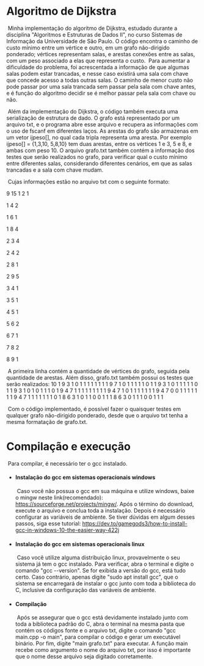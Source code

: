 # Algoritmo de Dijkstra

​	Minha implementação do algoritmo de Dijkstra, estudado durante a disciplina "Algoritmos e Estruturas de Dados II", no curso Sistemas de Informação da Universidade de São Paulo. O código encontra o caminho de custo mínimo entre um vértice e outro, em um grafo não-dirigido ponderado; vértices representam salas, e arestas conexões entre as salas, com um peso associado a elas que representa o custo.
​	Para aumentar a dificuldade do problema, foi acrescentada a informação de que algumas salas podem estar trancadas, e nesse caso existirá uma sala com chave que concede acesso a todas outras salas. O caminho de menor custo não pode passar por uma sala trancada sem passar pela sala com chave antes, e é função do algoritmo decidir se é melhor passar pela sala com chave ou não.
		
​	Além da implementação do Dijkstra, o código também executa uma serialização de estrutura de dado. O grafo está representado por um arquivo txt, e o  programa abre esse arquivo e recupera as informações com o uso de fscanf em diferentes laços. As arestas do grafo são armazenas em um vetor ijpeso[], no qual cada tripla representa uma aresta. Por exemplo ijpeso[] = {1,3,10, 5,8,10} tem duas arestas, entre os vértices 1 e 3, 5 e 8, e ambas com peso 10. O arquivo grafo.txt também contém a informação dos testes que serão realizados no grafo, para verificar qual o custo mínimo entre diferentes salas, considerando diferentes cenários, em que as salas trancadas e a sala com chave mudam.

​	Cujas informações estão no arquivo txt com o seguinte formato:

9 15 
1 2 1

1 4 2

1 6 1

1 8 4

2 3 4

2 4 2

2 8 1

2 9 5

3 4 1

3 5 1

4 5 1

5 6 2

6 7 1

7 8 2

8 9 1

​	A primeira linha contém a quantidade de vértices do grafo, seguida pela quantidade de arestas. Além disso, grafo.txt também possui os testes que serão realizados:
10
1 9 3 1 0 1 1 1 1 1 1 1
1 9 7 1 0 1 1 1 1 1 0 1
1 9 3 1 0 1 1 1 1 1 0 1
1 9 3 1 0 1 0 1 1 1 0 1
9 4 7 1 1 1 1 1 1 1 1 1
9 4 7 1 0 1 1 1 1 1 1 1
9 4 7 0 0 1 1 1 1 1 1 1
9 4 7 1 1 1 1 1 1 1 0 1
8 6 3 1 0 1 1 0 0 1 1 1
8 6 3 0 1 1 1 0 0 1 1 1

​	Com o código implementado, é possível fazer o quaisquer testes em qualquer grafo não-dirigido ponderado, desde que o arquivo txt tenha a mesma formatação de grafo.txt.

# Compilação e execução

​	Para compilar, é necessário ter o gcc instalado.

- #### Instalação do gcc em sistemas operacionais windows

  ​	Caso você não possua o gcc em sua máquina e utilize windows, baixe o mingw neste link(recomendado): https://sourceforge.net/projects/mingw/. Após o término do download, execute o arquivo e conclua toda a instalação. Depois é necessário configurar as variáveis de ambiente. Se tiver dúvidas em algum desses passos, siga esse tutorial: https://dev.to/gamegods3/how-to-install-gcc-in-windows-10-the-easier-way-422j

- #### Instalação do gcc em sistemas operacionais linux

  ​	Caso você utilize alguma distribuição linux, provavelmente o seu sistema já tem o gcc instalado. Para verificar, abra o terminal e digite o comando "gcc --version". Se for exibida a versão do gcc, está tudo certo. Caso contrário, apenas digite "sudo apt install gcc", que o sistema se encarregará de instalar o gcc junto com toda a biblioteca do C, inclusive da configuração das variáveis de ambiente.

- #### Compilação

  ​	Após se assegurar que o gcc está devidamente instalado junto com toda a biblioteca padrão do C, abra o terminal na mesma pasta que contém os códigos fonte e o arquivo txt, digite o comando "gcc main.cpp -o main", para compilar o código e gerar um executável binário. Por fim, digite "main grafo.txt" para executar. A função main recebe como argumento o nome do arquivo txt, por isso é importante que o nome desse arquivo seja digitado corretamente.
